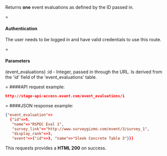 <!-- --- title: GET /event_evaluations/:id -->

Returns **one** event evaluations as defined by the ID passed in.

=
#### Authentication

The user needs to be logged in and have valid credentials to use this route.

=
#### Parameters

(event_evaluations) :id - Integer, passed in through the URL. Is derived from the 'id' field of the 'event_evaluations' table.

=
####API request example:
```json
http://stage-api-access.evant.com/event_evaluations/1
```

=
####JSON response example:

```json
{"event_evaluation"=>
  {"id"=>5,
   "name"=>"RSPEC Eval 1",
   "survey_link"=>"http://www.surveygizmo.com/event/3/survey_1",
   "display_rank"=>3,
   "event"=>{"id"=>3, "name"=>"Sleek Concrete Table 3"}}}
```

This requests provides a <strong>HTML 200</strong> on success.